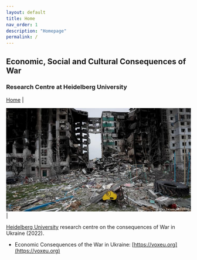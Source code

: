 ```yaml
---
layout: default
title: Home
nav_order: 1
description: "Homepage"
permalink: /
---
```


## Economic, Social and Cultural Consequences of War
### Research Centre at Heidelberg University

[Home](index.md) |

![Image](assets/img/61371804_303.jpg) |

[Heidelberg University](https://www.uni-heidelberg.de/en) research centre on the consequences of War in Ukraine (2022).

- Economic Consequences of the War in Ukraine: [https://voxeu.org](https://voxeu.org)
